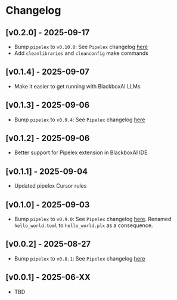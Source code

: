 # Changelog

## [v0.2.0] - 2025-09-17

- Bump `pipelex` to `v0.10.0`: See `Pipelex` changelog [here](https://docs.pipelex.com/changelog/)
- Add `cleanlibraries` and `cleanconfig` make commands

## [v0.1.4] - 2025-09-07

- Make it easier to get running with BlackboxAI LLMs

## [v0.1.3] - 2025-09-06

- Bump `pipelex` to `v0.9.4`: See `Pipelex` changelog [here](https://docs.pipelex.com/changelog/)

## [v0.1.2] - 2025-09-06

- Better support for Pipelex extension in BlackboxAI IDE

## [v0.1.1] - 2025-09-04

- Updated pipelex Cursor rules

## [v0.1.0] - 2025-09-03

- Bump `pipelex` to `v0.9.0`: See `Pipelex` changelog [here](https://docs.pipelex.com/changelog/). Renamed `hello_world.toml` to `hello_world.plx` as a consequence.

## [v0.0.2] - 2025-08-27

- Bump `pipelex` to `v0.8.1`: See `Pipelex` changelog [here](https://docs.pipelex.com/changelog/)

## [v0.0.1] - 2025-06-XX

- TBD

